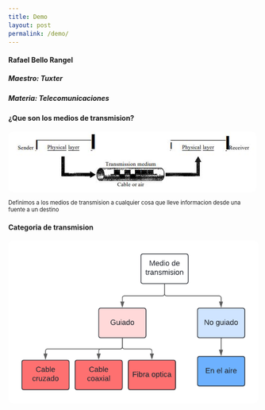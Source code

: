```yaml
---
title: Demo
layout: post
permalink: /demo/
---
```

<section>
        <h4></h4>
        <h4>Rafael Bello Rangel</h4>
        <h5>Maestro: Tuxter</h5>
        <h5>Materia: Telecomunicaciones</h5>
</section>

<section>
<h4>¿Que son los medios de transmision?</h4>

<img src="./imagenes/fisica.JPG"  style="border-radius: 8px;">
<p style="font-size: 80%;">Definimos a los medios de transmision a cualquier cosa que lleve informacion desde una fuente a un destino</p>
    
</section>

<section>
<h4>Categoria de transmision</h4>
<img src="./imagenes/Diagrama 1.1.png" style="border-radius: 8px;">
</section>